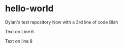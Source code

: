 # hello-world
Dylan's test repository
Now with a 3rd line of code
Blah

Text on Line 6

Text on line 8
